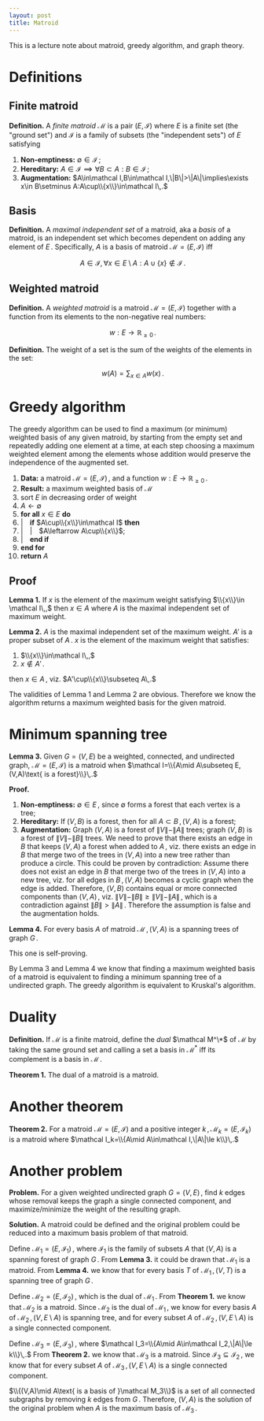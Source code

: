 ```yaml
---
layout: post
title: Matroid
---
```


This is a lecture note about matroid, greedy algorithm, and graph theory.

# Definitions

## Finite matroid

**Definition.** A _finite matroid_ $\mathcal M$ is a pair $(E, \mathcal I)$ where $E$ is a finite set (the "ground set") and $\mathcal I$ is a family of subsets (the "independent sets") of $E$ satisfying

1. **Non-emptiness:** $\emptyset\in\mathcal I\,;$
1. **Hereditary:** $A\in\mathcal I\implies\forall B\subset A:B\in\mathcal I\,;$
1. **Augmentation:** $A\in\mathcal I,B\in\mathcal I,\|B\|>\|A\|\implies\exists x\in B\setminus A:A\cup\\{x\\}\in\mathcal I\,.$

## Basis

**Definition.** A _maximal independent set_ of a matroid, aka a _basis_ of a matroid, is an independent set which becomes dependent on adding any element of $E\,.$ Specifically, $A$ is a basis of matroid $\mathcal M=(E, \mathcal I)$ iff

$$A\in\mathcal I, \forall x\in E\setminus A:A\cup\{x\}\notin\mathcal I\,.$$

## Weighted matroid

**Definition.** A _weighted matroid_ is a matroid $\mathcal M=(E, \mathcal I)$ together with a function from its elements to the non-negative real numbers:

$$w:E\to\mathbb R_{\ge0}\,.$$

**Definition.** The weight of a set is the sum of the weights of the elements in the set:

$$w(A)=\sum_{x\in A}w(x)\,.$$

# Greedy algorithm

The greedy algorithm can be used to find a maximum (or minimum) weighted basis of any given matroid, by starting from the empty set and repeatedly adding one element at a time, at each step choosing a maximum weighted element among the elements whose addition would preserve the independence of the augmented set.

1. **Data:** a matroid $\mathcal M=(E, \mathcal I)\,,$ and a function $w:E\to\mathbb R_{\ge0}\,.$
1. **Result:** a maximum weighted basis of $\mathcal M$
1. sort $E$ in decreasing order of weight
1. $A\leftarrow\emptyset$
1. **for all** $x\in E$ **do**
1. \|&emsp;**if** $A\cup\\{x\\}\in\mathcal I$ **then**
1. \|&emsp;\|&emsp;$A\leftarrow A\cup\\{x\\}$;
1. \|&emsp;**end if**
1. **end for**
1. **return** $A$

## Proof

**Lemma 1.** If $x$ is the element of the maximum weight satisfying $\\{x\\}\in \mathcal I\,,$ then $x\in A$ where $A$ is the maximal independent set of maximum weight.

**Lemma 2.** $A$ is the maximal independent set of the maximum weight. $A'$ is a proper subset of $A\,.$ $x$ is the element of the maximum weight that satisfies:

1. $\\{x\\}\in\mathcal I\,,$
1. $x\notin A'\,.$

then $x\in A\,,$ viz. $A'\cup\\{x\\}\subseteq A\,.$

The validities of Lemma 1 and Lemma 2 are obvious. Therefore we know the algorithm returns a maximum weighted basis for the given matroid.

# Minimum spanning tree

**Lemma 3.** Given $G=(V,E)$ be a weighted, connected, and undirected graph, $\mathcal M=(E, \mathcal I)$ is a matroid when $\mathcal I=\\{A\mid A\subseteq E,(V,A)\text{ is a forest}\\}\,.$

**Proof.**

1. **Non-emptiness:** $\emptyset\in E\,,$ since $\emptyset$ forms a forest that each vertex is a tree;
1. **Hereditary:** If $(V,B)$ is a forest, then for all $A\subset B\,,\,(V,A)$ is a forest;
1. **Augmentation:** Graph $(V,A)$ is a forest of $\|V\|-\|A\|$ trees; graph $(V,B)$ is a forest of $\|V\|-\|B\|$ trees. We need to prove that there exists an edge in $B$ that keeps $(V,A)$ a forest when added to $A\,,$ viz. there exists an edge in $B$ that merge two of the trees in $(V,A)$ into a new tree rather than produce a circle. This could be proven by contradiction: Assume there does not exist an edge in $B$ that merge two of the trees in $(V,A)$ into a new tree, viz. for all edges in $B\,,\,(V,A)$ becomes a cyclic graph when the edge is added. Therefore, $(V,B)$ contains equal or more connected components than $(V,A)\,,$ viz. $\|V\|-\|B\|\ge\|V\|-\|A\|\,,$ which is a contradiction against $\|B\|>\|A\|\,.$ Therefore the assumption is false and the augmentation holds.

**Lemma 4.** For every basis $A$ of matroid $\mathcal M\,,\,(V,A)$ is a spanning trees of graph $G\,.$

This one is self-proving.

By Lemma 3 and Lemma 4 we know that finding a maximum weighted basis of a matroid is equivalent to finding a minimum spanning tree of a undirected graph. The greedy algorithm is equivalent to Kruskal's algorithm.

# Duality

**Definition.** If $\mathcal M$ is a finite matroid, define the _dual_ $\mathcal M^\*$ of $\mathcal M$ by taking the same ground set and calling a set a basis in $\mathcal M^*$ iff its complement is a basis in $\mathcal M\,.$

**Theorem 1.** The dual of a matroid is a matroid.

# Another theorem

**Theorem 2.** For a matroid $\mathcal M=(E,\mathcal I)$ and a positive integer $k\,,\,\mathcal M_k=(E,\mathcal I_k)$ is a matroid where $\mathcal I_k=\\{A\mid A\in\mathcal I,\|A\|\le k\\}\,.$

# Another problem

**Problem.** For a given weighted undirected graph $G=(V, E)\,,$ find $k$ edges whose removal keeps the graph a single connected component, and maximize/minimize the weight of the resulting graph.

**Solution.** A matroid could be defined and the original problem could be reduced into a maximum basis problem of that matroid.

Define $\mathcal M_1=(E,\mathcal I_1)\,,$ where $\mathcal I_1$ is the family of subsets $A$ that $(V,A)$ is a spanning forest of graph $G\,.$ From **Lemma 3.** it could be drawn that $\mathcal M_1$ is a matroid. From **Lemma 4.** we know that for every basis $T$ of $\mathcal M_1\,,\,(V,T)$ is a spanning tree of graph $G\,.$

Define $\mathcal M_2=(E,\mathcal I_2)\,,$ which is the dual of $\mathcal M_1\,.$ From **Theorem 1.** we know that $\mathcal M_2$ is a matroid. Since $\mathcal M_2$ is the dual of $\mathcal M_1\,,$ we know for every basis $A$ of $\mathcal M_2\,,\,(V,E\setminus A)$ is spanning tree, and for every subset $A$ of $\mathcal M_2\,,\,(V,E\setminus A)$ is a single connected component.

Define $\mathcal M_3=(E,\mathcal I_3)\,,$ where $\mathcal I_3=\\{A\mid A\in\mathcal I_2,\|A\|\le k\\}\,.$ From **Theorem 2.** we know that $\mathcal M_3$ is a matroid. Since $\mathcal I_3\subseteq\mathcal I_2\,,$ we know that for every subset $A$ of $\mathcal M_3\,,\,(V,E\setminus A)$ is a single connected component.

$\\{(V,A)\mid A\text{ is a basis of }\mathcal M_3\\}$ is a set of all connected subgraphs by removing $k$ edges from $G\,.$ Therefore, $(V,A)$ is the solution of the original problem when $A$ is the maximum basis of $\mathcal M_3\,.$
